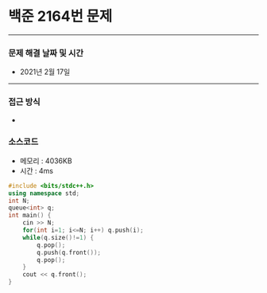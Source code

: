 
# 백준 2164번 문제

---

### 문제 해결 날짜 및 시간

- 2021년 2월 17일

---

### 접근 방식
- 

### 소스코드
- 메모리 : 4036KB
- 시간 : 4ms
```c++
#include <bits/stdc++.h>
using namespace std;
int N;
queue<int> q;
int main() {
    cin >> N;
    for(int i=1; i<=N; i++) q.push(i);
    while(q.size()!=1) {
        q.pop();
        q.push(q.front());
        q.pop();
    }
    cout << q.front();
}
```